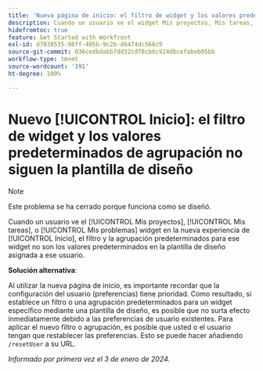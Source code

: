 ```yaml
---
title: 'Nueva página de inicio: el filtro de widget y los valores predeterminados de agrupación no siguen la plantilla de diseño'
description: Cuando un usuario ve el widget Mis proyectos, Mis tareas, o Mis problemas en la nueva experiencia de inicio, el filtro y la agrupación predeterminados para ese widget no son los valores predeterminados de la plantilla de diseño asignada a ese usuario.
hidefromtoc: true
feature: Get Started with Workfront
exl-id: d7038535-98ff-405b-9c2b-d6474dc568c9
source-git-commit: 036cedbdabb7dd32cd78cb0c924dbcefabeb05bb
workflow-type: tm+mt
source-wordcount: '191'
ht-degree: 100%

---
```


# Nuevo [!UICONTROL Inicio]: el filtro de widget y los valores predeterminados de agrupación no siguen la plantilla de diseño

>[!NOTE]
>
>Este problema se ha cerrado porque funciona como se diseñó.

Cuando un usuario ve el [!UICONTROL Mis proyectos], [!UICONTROL Mis tareas], o [!UICONTROL Mis problemas] widget en la nueva experiencia de [!UICONTROL Inicio], el filtro y la agrupación predeterminados para ese widget no son los valores predeterminados en la plantilla de diseño asignada a ese usuario.

**Solución alternativa**:

Al utilizar la nueva página de inicio, es importante recordar que la configuración del usuario (preferencias) tiene prioridad. Como resultado, si establece un filtro o una agrupación predeterminados para un widget específico mediante una plantilla de diseño, es posible que no surta efecto inmediatamente debido a las preferencias de usuario existentes. Para aplicar el nuevo filtro o agrupación, es posible que usted o el usuario tengan que restablecer las preferencias. Esto se puede hacer añadiendo `/resetUser` a su URL.

_Informado por primera vez el 3 de enero de 2024._
